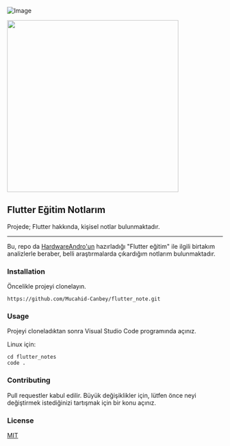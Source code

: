 ![Image](assets/1_flutter.png)


<img src= assets/2_flutter.png
width="400" /> </a>

## Flutter Eğitim Notlarım


Projede; Flutter hakkında, kişisel notlar bulunmaktadır.

---


Bu, repo da [HardwareAndro'un](https://www.youtube.com/playlist?list=PL1k5oWAuBhgXdw1BbxVGxxWRmkGB1C11l) hazırladığı "Flutter eğitim" ile ilgili birtakım analizlerle beraber, belli araştırmalarda çıkardığım notlarım bulunmaktadır.

### Installation

Öncelikle projeyi clonelayın.

```
https://github.com/Mucahid-Canbey/flutter_note.git
```

### Usage
Projeyi cloneladıktan sonra Visual Studio Code programında açınız.

Linux için:
```
cd flutter_notes
code .
```
### Contributing
Pull requestler kabul edilir. Büyük değişiklikler için, lütfen önce neyi değiştirmek istediğinizi tartışmak için bir konu açınız.

### License
[MIT](https://choosealicense.com/licenses/mit/)